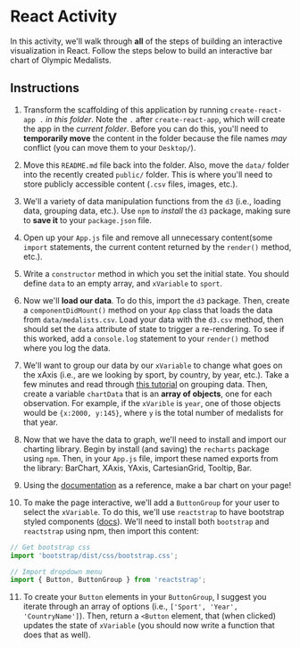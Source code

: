 # React Activity

In this activity, we'll walk through **all** of the steps of building an interactive visualization in React. Follow the steps below to build an interactive bar chart of Olympic Medalists.

## Instructions
1. Transform the scaffolding of this application by running `create-react-app .` _in this folder_. Note the `.` after `create-react-app`, which will create the app in the _current folder_. Before you can do this, you'll need to **temporarily move** the content in the folder because the file names _may_ conflict (you can move them to your `Desktop/`).

2. Move this `README.md` file back into the folder. Also, move the `data/` folder into the recently created `public/` folder. This is where you'll need to store publicly accessible content (`.csv` files, images, etc.).

3. We'll a variety of data manipulation functions from the `d3` (i.e., loading data, grouping data, etc.). Use `npm` to _install_ the `d3` package, making sure to **save it** to your `package.json` file.

4. Open up your `App.js` file and remove all unnecessary content(some `import` statements, the current content returned by the `render()` method, etc.).

5. Write a `constructor` method in which you set the initial state. You should define `data` to an empty array, and `xVariable` to `sport`.

6. Now we'll **load our data**. To do this, import the `d3` package. Then, create a `componentDidMount()` method on your `App` class that loads the data from `data/medalists.csv`. Load your data with the `d3.csv` method, then should set the `data` attribute of state to trigger a re-rendering. To see if this worked, add a `console.log` statement to your `render()` method where you log the data.

7. We'll want to group our data by our `xVariable` to change what goes on the xAxis (i.e., are we looking by sport, by country, by year, etc.). Take a few minutes and read through [this tutorial](http://learnjsdata.com/group_data.html) on grouping data. Then, create a variable `chartData` that is an **array of objects**, one for each observation. For example, if the `xVarible` is `year`, one of those objects would be `{x:2000, y:145}`, where `y` is the total number of medalists for that year.

8. Now that we have the data to graph, we'll need to install and import our charting library. Begin by install (and saving) the `recharts` package using `npm`. Then, in your `App.js` file, import these named exports from the library: BarChart, XAxis, YAxis, CartesianGrid, Tooltip, Bar.

9. Using the [documentation](http://recharts.org/#/en-US/) as a reference, make a bar chart on your page!

10. To make the page interactive, we'll add a `ButtonGroup` for your user to select the `xVariable`. To do this, we'll use `reactstrap` to have bootstrap styled components ([docs](https://reactstrap.github.io/components/button-group/)). We'll need to install both `bootstrap` and `reactstrap` using npm, then import this content:

```javascript
// Get bootstrap css
import 'bootstrap/dist/css/bootstrap.css';

// Import dropdown menu
import { Button, ButtonGroup } from 'reactstrap';

```

11. To create your `Button` elements in your `ButtonGroup`, I suggest you iterate through an array of options (i.e., `['Sport', 'Year', 'CountryName']`). Then, return a `<Button` element, that (when clicked) updates the state of `xVariable` (you should now write a function that does that as well).
